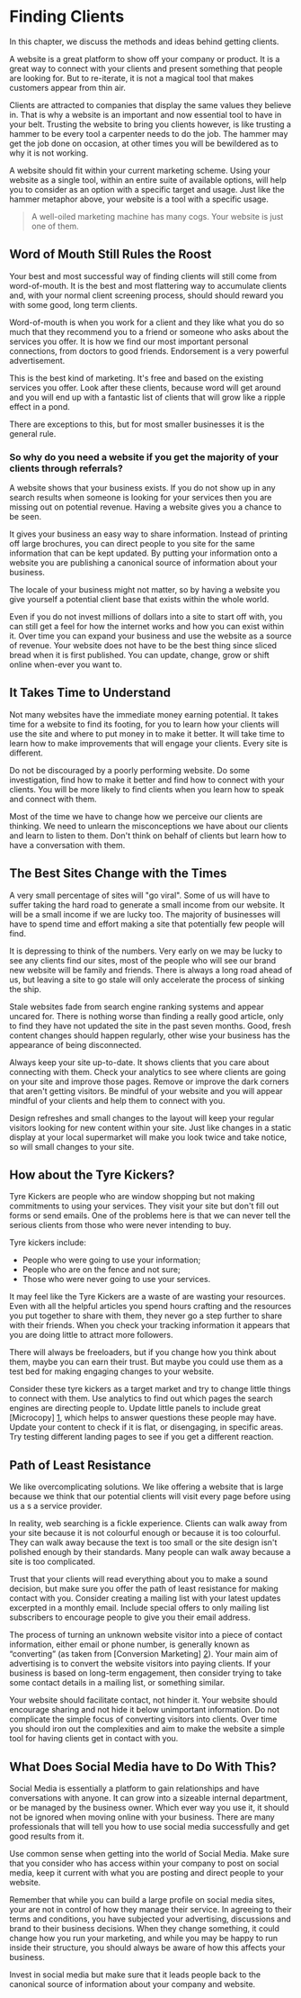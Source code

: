 # Finding Clients

In this chapter, we discuss the methods and ideas behind getting clients.

A website is a great platform to show off your company or product. It is a great way to connect with your clients and present something that people are looking for. But to re-iterate, it is not a magical tool that makes customers appear from thin air.

Clients are attracted to companies that display the same values they believe in. That is why a website is an important and now essential tool to have in your belt. Trusting the website to bring you clients however, is like trusting a hammer to be every tool a carpenter needs to do the job. The hammer may get the job done on occasion, at other times you will be bewildered as to why it is not working.

A website should fit within your current marketing scheme. Using your website as a single tool, within an entire suite of available options, will help you to consider as an option with a specific target and usage. Just like the hammer metaphor above, your website is a tool with a specific usage.

> A well-oiled marketing machine has many cogs. Your website is just one of them.

## Word of Mouth Still Rules the Roost

Your best and most successful way of finding clients will still come from word-of-mouth. It is the best and most flattering way to accumulate clients and, with your normal client screening process, should should reward you with some good, long term clients.

Word-of-mouth is when you work for a client and they like what you do so much that they recommend you to a friend or someone who asks about the services you offer. It is how we find our most important personal connections, from doctors to good friends. Endorsement is a very powerful advertisement.

This is the best kind of marketing. It's free and based on the existing services you offer. Look after these clients, because word will get around and you will end up with a fantastic list of clients that will grow like a ripple effect in a pond.

There are exceptions to this, but for most smaller businesses it is the general rule.

### So why do you need a website if you get the majority of your clients through referrals?

A website shows that your business exists. If you do not show up in any search results when someone is looking for your services then you are missing out on potential revenue. Having a website gives you a chance to be seen.

It gives your business an easy way to share information. Instead of printing off large brochures, you can direct people to you site for the same information that can be kept updated. By putting your information onto a website you are publishing a canonical source of information about your business.

The locale of your business might not matter, so by having a website you give yourself a potential client base that exists within the whole world.

Even if you do not invest millions of dollars into a site to start off with, you can still get a feel for how the internet works and how you can exist within it. Over time you can expand your business and use the website as a source of revenue. Your website does not have to be the best thing since sliced bread when it is first published. You can update, change, grow or shift online when-ever you want to.

## It Takes Time to Understand

Not many websites have the immediate money earning potential. It takes time for a website to find its footing, for you to learn how your clients will use the site and where to put money in to make it better. It will take time to learn how to make improvements that will engage your clients. Every site is different.

Do not be discouraged by a poorly performing website. Do some investigation, find how to make it better and find how to connect with your clients. You will be more likely to find clients when you learn how to speak and connect with them.

Most of the time we have to change how we perceive our clients are thinking. We need to unlearn the misconceptions we have about our clients and learn to listen to them. Don't think on behalf of clients but learn how to have a conversation with them.

## The Best Sites Change with the Times

A very small percentage of sites will "go viral". Some of us will have to suffer taking the hard road to generate a small income from our website. It will be a small income if we are lucky too. The majority of businesses will have to spend time and effort making a site that potentially few people will find.

It is depressing to think of the numbers. Very early on we may be lucky to see any clients find our sites, most of the people who will see our brand new website will be family and friends. There is always a long road ahead of us, but leaving a site to go stale will only accelerate the process of sinking the ship.

Stale websites fade from search engine ranking systems and appear uncared for. There is nothing worse than finding a really good article, only to find they have not updated the site in the past seven months. Good, fresh content changes should happen regularly, other wise your business has the appearance of being disconnected.

Always keep your site up-to-date. It shows clients that you care about connecting with them. Check your analytics to see where clients are going on your site and improve those pages. Remove or improve the dark corners that aren't getting visitors. Be mindful of your website and you will appear mindful of your clients and help them to connect with you.

Design refreshes and small changes to the layout will keep your regular visitors looking for new content within your site. Just like changes in a static display at your local supermarket will make you look twice and take notice, so will small changes to your site.

## How about the Tyre Kickers?

Tyre Kickers are people who are window shopping but not making commitments to using your services. They visit your site but don't fill out forms or send emails. One of the problems here is that we can never tell the serious clients from those who were never intending to buy.

Tyre kickers include:

* People who were going to use your information;
* People who are on the fence and not sure;
* Those who were never going to use your services.

It may feel like the Tyre Kickers are a waste of are wasting your resources. Even with all the helpful articles you spend hours crafting and the resources you put together to share with them, they never go a step further to share with their friends. When you check your tracking information it appears that you are doing little to attract more followers.

There will always be freeloaders, but if you change how you think about them, maybe you can earn their trust. But maybe you could use them as a test bed for making engaging changes to your website.

Consider these tyre kickers as a target market and try to change little things to connect with them. Use analytics to find out which pages the search engines are directing people to. Update little panels to include great [Microcopy] [1], which helps to answer questions these people may have. Update your content to check if it is flat, or disengaging, in specific areas. Try testing different landing pages to see if you get a different reaction.

## Path of Least Resistance

We like overcomplicating solutions. We like offering a website that is large because we think that our potential clients will visit every page before using us a s a service provider.

In reality, web searching is a fickle experience. Clients can walk away from your site because it is not colourful enough or because it is too colourful. They can walk away because the text is too small or the site design isn't polished enough by their standards. Many people can walk away because a site is too complicated.

Trust that your clients will read everything about you to make a sound decision, but make sure you offer the path of least resistance for making contact with you. Consider creating a mailing list with your latest updates excerpted in a monthly email. Include special offers to only mailing list subscribers to encourage people to give you their email address.

The process of turning an unknown website visitor into a piece of contact information, either email or phone number, is generally known as “converting” (as taken from [Conversion Marketing] [2]). Your main aim of advertising is to convert the website visitors into paying clients. If your business is based on long-term engagement, then consider trying to take some contact details in a mailing list, or something similar.

Your website should facilitate contact, not hinder it. Your website should encourage sharing and not hide it below unimportant information. Do not complicate the simple focus of converting visitors into clients. Over time you should iron out the complexities and aim to make the website a simple tool for having clients get in contact with you.

## What Does Social Media have to Do With This?

Social Media is essentially a platform to gain relationships and have conversations with anyone. It can grow into a sizeable internal department, or be managed by the business owner. Which ever way you use it, it should not be ignored when moving online with your business. There are many professionals that will tell you how to use social media successfully and get good results from it.

Use common sense when getting into the world of Social Media. Make sure that you consider who has access within your company to post on social media, keep it current with what you are posting and direct people to your website.

Remember that while you can build a large profile on social media sites, your are not in control of how they manage their service. In agreeing to their terms and conditions, you have subjected your advertising, discussions and brand to their business decisions. When they change something, it could change how you run your marketing, and while you may be happy to run inside their structure, you should always be aware of how this affects your business.

Invest in social media but make sure that it leads people back to the canonical source of information about your company and website.


[1]: http://bokardo.com/archives/writing-microcopy/ "Microcopy"
[2]: http://en.wikipedia.org/wiki/Conversion_marketing "Conversion marketing"
